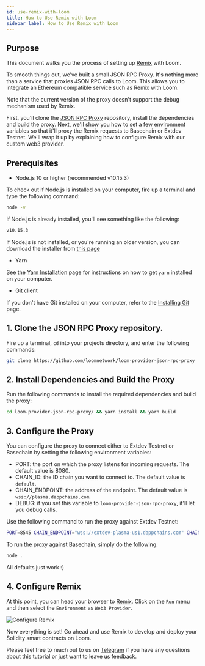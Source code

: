 ```yaml
---
id: use-remix-with-loom
title: How to Use Remix with Loom
sidebar_label: How to Use Remix with Loom
---
```


## Purpose

This document walks you the process of setting up [Remix](https://remix.ethereum.org/) with Loom. 

To smooth things out, we've built a small JSON RPC Proxy. It's nothing more than a service that proxies JSON RPC calls to Loom. This allows you to integrate an Ethereum compatible service such as Remix with Loom.

Note that the current version of the proxy doesn't support the debug mechanism used by Remix.

First, you'll clone the  [JSON RPC Proxy](https://github.com/loomnetwork/loom-provider-json-rpc-proxy) repository, install the dependencies and build the proxy. Next, we'll show you how to set a few environment variables so that it'll proxy the Remix requests to Basechain or Extdev Testnet. We'll wrap it up by explaining how to configure Remix with our custom web3 provider.


## Prerequisites

* Node.js 10 or higher (recommended v10.15.3)

To check out if Node.js is installed on your computer, fire up a terminal and type the following command:

```bash
node -v
```

If Node.js is already installed, you'll see something like the following:

```bash
v10.15.3
```

If Node.js is not installed, or you're running an older version, you can download the installer from [this page](https://nodejs.org/en/download/)

* Yarn

See the [Yarn Installation](https://yarnpkg.com/lang/en/docs/install/) page for instructions on how to get `yarn` installed on your computer.

* Git client

If you don't have Git installed on your computer, refer to the [Installing Git](https://git-scm.com/book/en/v2/Getting-Started-Installing-Git) page.


## 1. Clone the JSON RPC Proxy repository.

Fire up a terminal, `cd` into your projects directory, and enter the following commands:

```bash
git clone https://github.com/loomnetwork/loom-provider-json-rpc-proxy
```


## 2. Install Dependencies and Build the Proxy

Run the following commands to install the required dependencies and build the proxy:

```bash
cd loom-provider-json-rpc-proxy/ && yarn install && yarn build
```

## 3. Configure the Proxy

You can configure the proxy to connect either to Extdev Testnet or Basechain by setting the following environment variables:

- PORT: the port on which the proxy listens for incoming requests. The default value is 8080.
- CHAIN_ID: the ID chain you want to connect to. The default value is `default`.
- CHAIN_ENDPOINT: the address of the endpoint. The default value is `wss://plasma.dappchains.com`.
- DEBUG: if you set this variable to `loom-provider-json-rpc-proxy`, it'll let you debug calls.

Use the following command to run the proxy against Extdev Testnet:

```bash
PORT=8545 CHAIN_ENDPOINT="wss://extdev-plasma-us1.dappchains.com" CHAIN_ID="extdev-plasma-us1" node .
```

To run the proxy against Basechain, simply do the following:

```bash
node .
```

All defaults just work :)


## 4. Configure Remix

At this point, you can head your browser to [Remix](https://remix.ethereum.org/). Click on the `Run` menu and then select the `Environment` as `Web3 Provider`.

![Configure Remix](/developers/img/remix.png)

Now everything is set! Go ahead and use Remix to develop and deploy your Solidity smart contracts on Loom.

Please feel free to reach out to us on [Telegram](https://t.me/loomnetworkdev) if you have any questions about this tutorial or just want to leave us feedback.

